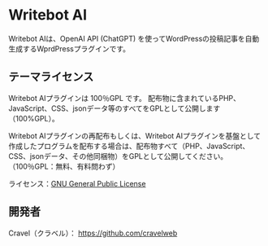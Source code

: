 # Writebot AI

Writebot AIは、OpenAI API (ChatGPT) を使ってWordPressの投稿記事を自動生成するWprdPressプラグインです。

## テーマライセンス

Writebot AIプラグインは 100％GPL です。
配布物に含まれているPHP、JavaScript、CSS、jsonデータ等のすべてをGPLとして公開します（100%GPL）。

Writebot AIプラグインの再配布もしくは、Writebot AIプラグインを基盤として作成したプログラムを配布する場合は、配布物すべて（PHP、JavaScript、CSS、jsonデータ、その他同梱物）をGPLとして公開してください。
（100％GPL：無料、有料問わず）

ライセンス：[GNU General Public License](http://www.gnu.org/licenses/gpl-2.0.html)

## 開発者

Cravel（クラベル）： https://github.com/cravelweb
